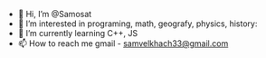 - 👋 Hi, I’m @Samosat
- 👀 I’m interested in programing, math, geografy, physics, history:
- 🌱 I’m currently learning C++, JS
- 📫 How to reach me gmail - samvelkhach33@gmail.com

<!---
Samosat/Samosat is a ✨ special ✨ repository because its `README.md` (this file) appears on your GitHub profile.
You can click the Preview link to take a look at your changes.
--->

